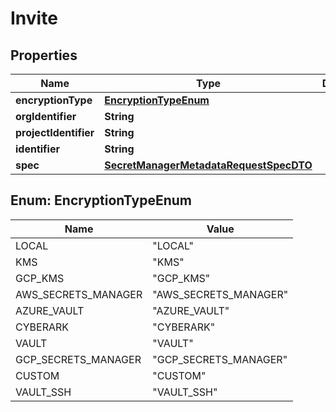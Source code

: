 # Invite

## Properties
Name | Type | Description | Notes
------------ | ------------- | ------------- | -------------
**encryptionType** | [**EncryptionTypeEnum**](#EncryptionTypeEnum) |  | 
**orgIdentifier** | **String** |  |  [optional]
**projectIdentifier** | **String** |  |  [optional]
**identifier** | **String** |  | 
**spec** | [**SecretManagerMetadataRequestSpecDTO**](SecretManagerMetadataRequestSpecDTO.md) |  | 

<a name="EncryptionTypeEnum"></a>
## Enum: EncryptionTypeEnum
Name | Value
---- | -----
LOCAL | &quot;LOCAL&quot;
KMS | &quot;KMS&quot;
GCP_KMS | &quot;GCP_KMS&quot;
AWS_SECRETS_MANAGER | &quot;AWS_SECRETS_MANAGER&quot;
AZURE_VAULT | &quot;AZURE_VAULT&quot;
CYBERARK | &quot;CYBERARK&quot;
VAULT | &quot;VAULT&quot;
GCP_SECRETS_MANAGER | &quot;GCP_SECRETS_MANAGER&quot;
CUSTOM | &quot;CUSTOM&quot;
VAULT_SSH | &quot;VAULT_SSH&quot;
